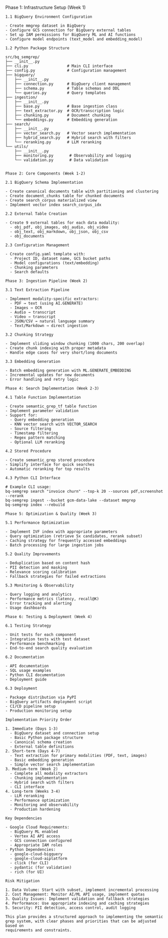  Phase 1: Infrastructure Setup (Week 1)

    1.1 BigQuery Environment Configuration

    - Create mmgrep dataset in BigQuery
    - Configure GCS connection for BigQuery external tables
    - Set up IAM permissions for BigQuery ML and AI functions
    - Configure model endpoints (text_model and embedding_model)

    1.2 Python Package Structure

    src/bq_semgrep/
    ├── __init__.py
    ├── cli.py                 # Main CLI interface
    ├── config.py              # Configuration management
    ├── bigquery/
    │   ├── __init__.py
    │   ├── connection.py      # BigQuery client management
    │   ├── schema.py          # Table schemas and DDL
    │   └── queries.py         # Query templates
    ├── ingestion/
    │   ├── __init__.py
    │   ├── base.py            # Base ingestion class
    │   ├── text_extractor.py  # OCR/transcription logic
    │   ├── chunking.py        # Document chunking
    │   └── embeddings.py      # Embedding generation
    ├── search/
    │   ├── __init__.py
    │   ├── vector_search.py   # Vector search implementation
    │   ├── hybrid_search.py   # Hybrid search with filters
    │   └── reranking.py       # LLM reranking
    └── utils/
        ├── __init__.py
        ├── monitoring.py       # Observability and logging
        └── validation.py       # Data validation


    Phase 2: Core Components (Week 1-2)

    2.1 BigQuery Schema Implementation

    - Create canonical documents table with partitioning and clustering
    - Create document_chunks table for chunked documents
    - Create search_corpus materialized view
    - Implement vector index search_corpus_idx

    2.2 External Table Creation

    - Create 9 external tables for each data modality:
      - obj_pdf, obj_images, obj_audio, obj_video
      - obj_text, obj_markdown, obj_json, obj_csv
      - obj_documents

    2.3 Configuration Management

    - Create config.yaml template with:
      - Project ID, dataset name, GCS bucket paths
      - Model configurations (text/embedding)
      - Chunking parameters
      - Search defaults

    Phase 3: Ingestion Pipeline (Week 2)

    3.1 Text Extraction Pipeline

    - Implement modality-specific extractors:
      - PDF → text (using AI.GENERATE)
      - Images → OCR
      - Audio → transcript
      - Video → transcript
      - JSON/CSV → natural language summary
      - Text/Markdown → direct ingestion

    3.2 Chunking Strategy

    - Implement sliding window chunking (1000 chars, 200 overlap)
    - Create chunk indexing with proper metadata
    - Handle edge cases for very short/long documents

    3.3 Embedding Generation

    - Batch embedding generation with ML.GENERATE_EMBEDDING
    - Incremental updates for new documents
    - Error handling and retry logic

    Phase 4: Search Implementation (Week 2-3)

    4.1 Table Function Implementation

    - Create semantic_grep_tf table function
    - Implement parameter validation
    - Support for:
      - Query embedding generation
      - KNN vector search with VECTOR_SEARCH
      - Source filtering
      - Timestamp filtering
      - Regex pattern matching
      - Optional LLM reranking

    4.2 Stored Procedure

    - Create semantic_grep stored procedure
    - Simplify interface for quick searches
    - Automatic reranking for top results

    4.3 Python CLI Interface

    # Example CLI usage:
    bq-semgrep search "invoice churn" --top-k 20 --sources pdf,screenshot --rerank
    bq-semgrep ingest --bucket gcm-data-lake --dataset mmgrep
    bq-semgrep index --rebuild

    Phase 5: Optimization & Quality (Week 3)

    5.1 Performance Optimization

    - Implement IVF index with appropriate parameters
    - Query optimization (retrieve 5x candidates, rerank subset)
    - Caching strategy for frequently accessed embeddings
    - Batch processing for large ingestion jobs

    5.2 Quality Improvements

    - Deduplication based on content hash
    - PII detection and masking
    - Relevance scoring calibration
    - Fallback strategies for failed extractions

    5.3 Monitoring & Observability

    - Query logging and analytics
    - Performance metrics (latency, recall@K)
    - Error tracking and alerting
    - Usage dashboards

    Phase 6: Testing & Deployment (Week 4)

    6.1 Testing Strategy

    - Unit tests for each component
    - Integration tests with test dataset
    - Performance benchmarking
    - End-to-end search quality evaluation

    6.2 Documentation

    - API documentation
    - SQL usage examples
    - Python CLI documentation
    - Deployment guide

    6.3 Deployment

    - Package distribution via PyPI
    - BigQuery artifacts deployment script
    - CI/CD pipeline setup
    - Production monitoring setup

    Implementation Priority Order

    1. Immediate (Days 1-3)
      - BigQuery dataset and connection setup
      - Basic Python package structure
      - Canonical schema creation
      - External table definitions
    2. Short-term (Days 4-7)
      - Text extraction for primary modalities (PDF, text, images)
      - Basic embedding generation
      - Simple vector search implementation
    3. Medium-term (Week 2)
      - Complete all modality extractors
      - Chunking implementation
      - Hybrid search with filters
      - CLI interface
    4. Long-term (Weeks 3-4)
      - LLM reranking
      - Performance optimization
      - Monitoring and observability
      - Production hardening

    Key Dependencies

    - Google Cloud Requirements:
      - BigQuery ML enabled
      - Vertex AI API access
      - GCS connection configured
      - Appropriate IAM roles
    - Python Dependencies:
      - google-cloud-bigquery
      - google-cloud-aiplatform
      - click (for CLI)
      - pydantic (for validation)
      - rich (for UI)

    Risk Mitigation

    1. Data Volume: Start with subset, implement incremental processing
    2. Cost Management: Monitor AI/ML API usage, implement quotas
    3. Quality Issues: Implement validation and fallback strategies
    4. Performance: Use appropriate indexing and caching strategies
    5. Security: PII detection, access control, audit logging

    This plan provides a structured approach to implementing the semantic grep system, with clear phases and priorities that can be adjusted based on 
    requirements and constraints.